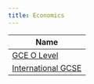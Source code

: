 ```yaml
---
title: Economics
---
```


| Name |
| ---- |
| [GCE O Level](gce-o-level) |
| [International GCSE](international-gcse) |
